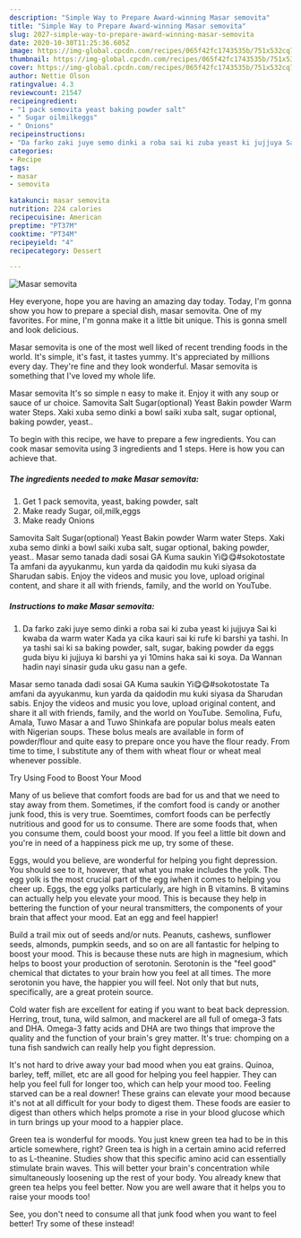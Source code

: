 ```yaml
---
description: "Simple Way to Prepare Award-winning Masar semovita"
title: "Simple Way to Prepare Award-winning Masar semovita"
slug: 2027-simple-way-to-prepare-award-winning-masar-semovita
date: 2020-10-30T11:25:36.605Z
image: https://img-global.cpcdn.com/recipes/065f42fc1743535b/751x532cq70/masar-semovita-recipe-main-photo.jpg
thumbnail: https://img-global.cpcdn.com/recipes/065f42fc1743535b/751x532cq70/masar-semovita-recipe-main-photo.jpg
cover: https://img-global.cpcdn.com/recipes/065f42fc1743535b/751x532cq70/masar-semovita-recipe-main-photo.jpg
author: Nettie Olson
ratingvalue: 4.3
reviewcount: 21547
recipeingredient:
- "1 pack semovita yeast baking powder salt"
- " Sugar oilmilkeggs"
- " Onions"
recipeinstructions:
- "Da farko zaki juye semo dinki a roba sai ki zuba yeast ki jujjuya Sai ki kwaba da warm water Kada ya cika kauri sai ki rufe ki barshi ya tashi. In ya tashi sai ki sa baking powder, salt, sugar, baking powder da eggs guda biyu ki jujjuya ki barshi ya yi 10mins haka sai ki soya. Da Wannan hadin nayi sinasir guda uku gasu nan a gefe."
categories:
- Recipe
tags:
- masar
- semovita

katakunci: masar semovita 
nutrition: 224 calories
recipecuisine: American
preptime: "PT37M"
cooktime: "PT34M"
recipeyield: "4"
recipecategory: Dessert

---
```



![Masar semovita](https://img-global.cpcdn.com/recipes/065f42fc1743535b/751x532cq70/masar-semovita-recipe-main-photo.jpg)

Hey everyone, hope you are having an amazing day today. Today, I'm gonna show you how to prepare a special dish, masar semovita. One of my favorites. For mine, I'm gonna make it a little bit unique. This is gonna smell and look delicious.

Masar semovita is one of the most well liked of recent trending foods in the world. It's simple, it's fast, it tastes yummy. It's appreciated by millions every day. They're fine and they look wonderful. Masar semovita is something that I've loved my whole life.

Masar semovita It&#39;s so simple n easy to make it. Enjoy it with any soup or sauce of ur choice. Samovita Salt Sugar(optional) Yeast Bakin powder Warm water Steps. Xaki xuba semo dinki a bowl saiki xuba salt, sugar optional, baking powder, yeast..


To begin with this recipe, we have to prepare a few ingredients. You can cook masar semovita using 3 ingredients and 1 steps. Here is how you can achieve that.

<!--inarticleads1-->

##### The ingredients needed to make Masar semovita:

1. Get 1 pack semovita, yeast, baking powder, salt
1. Make ready  Sugar, oil,milk,eggs
1. Make ready  Onions


Samovita Salt Sugar(optional) Yeast Bakin powder Warm water Steps. Xaki xuba semo dinki a bowl saiki xuba salt, sugar optional, baking powder, yeast.. Masar semo tanada dadi sosai GA Kuma saukin Yi😋😋#sokotostate Ta amfani da ayyukanmu, kun yarda da qaidodin mu kuki siyasa da Sharudan sabis. Enjoy the videos and music you love, upload original content, and share it all with friends, family, and the world on YouTube. 

<!--inarticleads2-->

##### Instructions to make Masar semovita:

1. Da farko zaki juye semo dinki a roba sai ki zuba yeast ki jujjuya Sai ki kwaba da warm water Kada ya cika kauri sai ki rufe ki barshi ya tashi. In ya tashi sai ki sa baking powder, salt, sugar, baking powder da eggs guda biyu ki jujjuya ki barshi ya yi 10mins haka sai ki soya. Da Wannan hadin nayi sinasir guda uku gasu nan a gefe.


Masar semo tanada dadi sosai GA Kuma saukin Yi😋😋#sokotostate Ta amfani da ayyukanmu, kun yarda da qaidodin mu kuki siyasa da Sharudan sabis. Enjoy the videos and music you love, upload original content, and share it all with friends, family, and the world on YouTube. Semolina, Fufu, Amala, Tuwo Masar a and Tuwo Shinkafa are popular bolus meals eaten with Nigerian soups. These bolus meals are available in form of powder/flour and quite easy to prepare once you have the flour ready. From time to time, I substitute any of them with wheat flour or wheat meal whenever possible. 

Try Using Food to Boost Your Mood


Many of us believe that comfort foods are bad for us and that we need to stay away from them. Sometimes, if the comfort food is candy or another junk food, this is very true. Soemtimes, comfort foods can be perfectly nutritious and good for us to consume. There are some foods that, when you consume them, could boost your mood. If you feel a little bit down and you're in need of a happiness pick me up, try some of these.

Eggs, would you believe, are wonderful for helping you fight depression. You should see to it, however, that what you make includes the yolk. The egg yolk is the most crucial part of the egg iwhen it comes to helping you cheer up. Eggs, the egg yolks particularly, are high in B vitamins. B vitamins can actually help you elevate your mood. This is because they help in bettering the function of your neural transmitters, the components of your brain that affect your mood. Eat an egg and feel happier!

Build a trail mix out of seeds and/or nuts. Peanuts, cashews, sunflower seeds, almonds, pumpkin seeds, and so on are all fantastic for helping to boost your mood. This is because these nuts are high in magnesium, which helps to boost your production of serotonin. Serotonin is the "feel good" chemical that dictates to your brain how you feel at all times. The more serotonin you have, the happier you will feel. Not only that but nuts, specifically, are a great protein source.

Cold water fish are excellent for eating if you want to beat back depression. Herring, trout, tuna, wild salmon, and mackerel are all full of omega-3 fats and DHA. Omega-3 fatty acids and DHA are two things that improve the quality and the function of your brain's grey matter. It's true: chomping on a tuna fish sandwich can really help you fight depression. 

It's not hard to drive away your bad mood when you eat grains. Quinoa, barley, teff, millet, etc are all good for helping you feel happier. They can help you feel full for longer too, which can help your mood too. Feeling starved can be a real downer! These grains can elevate your mood because it's not at all difficult for your body to digest them. These foods are easier to digest than others which helps promote a rise in your blood glucose which in turn brings up your mood to a happier place.

Green tea is wonderful for moods. You just knew green tea had to be in this article somewhere, right? Green tea is high in a certain amino acid referred to as L-theanine. Studies show that this specific amino acid can essentially stimulate brain waves. This will better your brain's concentration while simultaneously loosening up the rest of your body. You already knew that green tea helps you feel better. Now you are well aware that it helps you to raise your moods too!

See, you don't need to consume all that junk food when you want to feel better! Try some of these instead!


